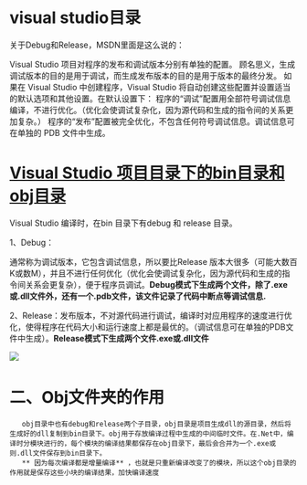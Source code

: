 # visual studio目录

关于Debug和Release，MSDN里面是这么说的：

Visual Studio 项目对程序的发布和调试版本分别有单独的配置。 顾名思义，生成调试版本的目的是用于调试，而生成发布版本的目的是用于版本的最终分发。 如果在 Visual Studio 中创建程序，Visual Studio 将自动创建这些配置并设置适当的默认选项和其他设置。在默认设置下： 程序的“调试”配置用全部符号调试信息编译，不进行优化。（优化会使调试复杂化，因为源代码和生成的指令间的关系更加复杂。） 程序的“发布”配置被完全优化，不包含任何符号调试信息。调试信息可在单独的 PDB 文件中生成。

# [Visual Studio 项目目录下的bin目录和 obj目录](https://www.cnblogs.com/arxive/p/6186782.html)

Visual Studio 编译时，在bin 目录下有debug 和 release 目录。

1、Debug：

通常称为调试版本，它包含调试信息，所以要比Release 版本大很多（可能大数百K或数M），并且不进行任何优化（优化会使调试复杂化，因为源代码和生成的指令间关系会更复杂），便于程序员调试。**Debug模式下生成两个文件，除了.exe或.dll文件外，还有一个.pdb文件，该文件记录了代码中断点等调试信息.**

2、Release：发布版本，不对源代码进行调试，编译时对应用程序的速度进行优化，使得程序在代码大小和运行速度上都是最优的。（调试信息可在单独的PDB文件中生成）。**Release模式下生成两个文件.exe或.dll文件**

![](0.6698759489240067-20220205165851-72hjkbj.png)​

# **二、Obj文件夹的作用**

       obj目录中也有debug和release两个子目录，obj目录是项目生成dll的源目录，然后将生成好的dll复制到bin目录下。obj用于存放编译过程中生成的中间临时文件。在.Net中，编译时分模块进行的，每个模块的编译结果都保存在obj目录下，最后会合并为一个.exe或则.dll文件保存到bin目录下。  
       ** 因为每次编译都是增量编译** ，也就是只重新编译改变了的模块，所以这个obj目录的作用就是保存这些小块的编译结果，加快编译速度
